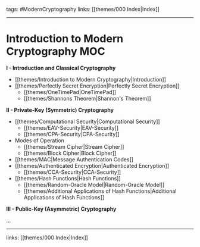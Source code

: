 tags: #ModernCryptography
links:  [[themes/000 Index|Index]]

---
# Introduction to Modern Cryptography MOC

**I - Introduction and Classical Cryptography**

- [[themes/Introduction to Modern Cryptography|Introduction]]  
- [[themes/Perfectly Secret Encryption|Perfectly Secret Encryption]]  
    - [[themes/OneTimePad|OneTimePad]]  
    - [[themes/Shannons Theorem|Shannon's Theorem]]  
  
**II - Private-Key (Symmetric) Cryptography**

- [[themes/Computational Security|Computational Security]]  
    - [[themes/EAV-Security|EAV-Security]]  
    - [[themes/CPA-Security|CPA-Security]]  
- Modes of Operation
    - [[themes/Stream Cipher|Stream Cipher]]  
    - [[themes/Block Cipher|Block Cipher]]  
- [[themes/MAC|Message Authentication Codes]]  
- [[themes/Authenticated Encryption|Authenticated Encryption]]  
    - [[themes/CCA-Security|CCA-Security]]  
- [[themes/Hash Functions|Hash Functions]]  
    - [[themes/Random-Oracle Model|Random-Oracle Model]]  
    - [[themes/Additional Applications of Hash Functions|Additional Applications of Hash Functions]]
  
**III - Public-Key (Asymmetric) Cryptography**

...

---
links:  [[themes/000 Index|Index]]